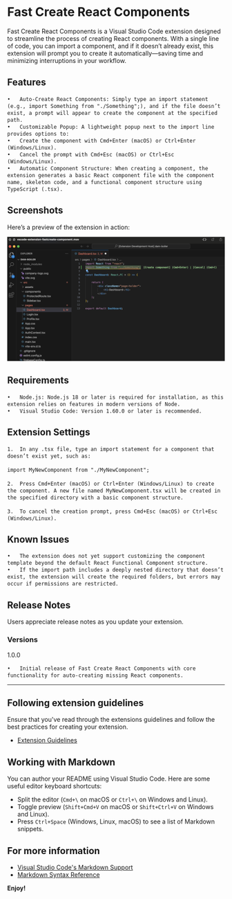# Fast Create React Components

Fast Create React Components is a Visual Studio Code extension designed to streamline the process of creating React components. With a single line of code, you can import a component, and if it doesn’t already exist, this extension will prompt you to create it automatically—saving time and minimizing interruptions in your workflow.

## Features

	•	Auto-Create React Components: Simply type an import statement (e.g., import Something from "./Something";), and if the file doesn’t exist, a prompt will appear to create the component at the specified path.
	•	Customizable Popup: A lightweight popup next to the import line provides options to:
	•	Create the component with Cmd+Enter (macOS) or Ctrl+Enter (Windows/Linux).
	•	Cancel the prompt with Cmd+Esc (macOS) or Ctrl+Esc (Windows/Linux).
	•	Automatic Component Structure: When creating a component, the extension generates a basic React component file with the component name, skeleton code, and a functional component structure using TypeScript (.tsx).

## Screenshots

Here’s a preview of the extension in action:

![Popup Example](images/screenshot.png)

## Requirements

	•	Node.js: Node.js 18 or later is required for installation, as this extension relies on features in modern versions of Node.
	•	Visual Studio Code: Version 1.60.0 or later is recommended.

## Extension Settings

	1.	In any .tsx file, type an import statement for a component that doesn’t exist yet, such as:

    import MyNewComponent from "./MyNewComponent";

    2.	Press Cmd+Enter (macOS) or Ctrl+Enter (Windows/Linux) to create the component. A new file named MyNewComponent.tsx will be created in the specified directory with a basic component structure.
    
	3.	To cancel the creation prompt, press Cmd+Esc (macOS) or Ctrl+Esc (Windows/Linux).

## Known Issues

	•	The extension does not yet support customizing the component template beyond the default React Functional Component structure.
	•	If the import path includes a deeply nested directory that doesn’t exist, the extension will create the required folders, but errors may occur if permissions are restricted.

## Release Notes

Users appreciate release notes as you update your extension.

### Versions

1.0.0

	•	Initial release of Fast Create React Components with core functionality for auto-creating missing React components.

---

## Following extension guidelines

Ensure that you've read through the extensions guidelines and follow the best practices for creating your extension.

* [Extension Guidelines](https://code.visualstudio.com/api/references/extension-guidelines)

## Working with Markdown

You can author your README using Visual Studio Code. Here are some useful editor keyboard shortcuts:

* Split the editor (`Cmd+\` on macOS or `Ctrl+\` on Windows and Linux).
* Toggle preview (`Shift+Cmd+V` on macOS or `Shift+Ctrl+V` on Windows and Linux).
* Press `Ctrl+Space` (Windows, Linux, macOS) to see a list of Markdown snippets.

## For more information

* [Visual Studio Code's Markdown Support](http://code.visualstudio.com/docs/languages/markdown)
* [Markdown Syntax Reference](https://help.github.com/articles/markdown-basics/)

**Enjoy!**
